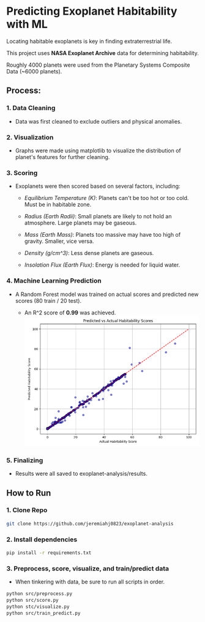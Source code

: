 # Predicting Exoplanet Habitability with ML

Locating habitable exoplanets is key in finding extraterrestrial life.

This project uses **NASA Exoplanet Archive** data for determining habitability.

Roughly 4000 planets were used from the Planetary Systems Composite Data (~6000 planets).

## Process:

### 1. Data Cleaning

- Data was first cleaned to exclude outliers and physical anomalies.

### 2. Visualization

- Graphs were made using matplotlib to visualize the distribution of planet's features for further cleaning.

### 3. Scoring

- Exoplanets were then scored based on several factors, including:

    * *Equilibrium Temperature (K)*: Planets can't be too hot or too cold. Must be in habitable zone.

    * *Radius (Earth Radii)*: Small planets are likely to not hold an atmosphere. Large planets may be gaseous.

    * *Mass (Earth Mass)*: Planets too massive may have too high of gravity. Smaller, vice versa.

    * *Density (g/cm^3)*: Less dense planets are gaseous.

    * *Insolation Flux (Earth Flux)*: Energy is needed for liquid water.

### 4. Machine Learning Prediction

- A Random Forest model was trained on actual scores and predicted new scores (80 train / 20 test).

    * An R^2 score of **0.99** was achieved.
    ![Predicted vs Actual Scores](results/predicted_vs_actual.png)

### 5. Finalizing
- Results were all saved to exoplanet-analysis/results.

## How to Run

### 1. Clone Repo

```bash
git clone https://github.com/jeremiahj0823/exoplanet-analysis
```
### 2. Install dependencies

```bash
pip install -r requirements.txt
```

### 3. Preprocess, score, visualize, and train/predict data
- When tinkering with data, be sure to run all scripts in order.

```bash
python src/preprocess.py
python src/score.py
python stc/visualize.py
python src/train_predict.py
```